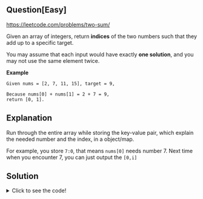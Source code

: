 ## Question[Easy]
https://leetcode.com/problems/two-sum/

Given an array of integers, return **indices** of the two numbers such that they add up to a specific target.

You may assume that each input would have exactly **one solution**, and you may not use the same element twice.

**Example**
```
Given nums = [2, 7, 11, 15], target = 9,

Because nums[0] + nums[1] = 2 + 7 = 9,
return [0, 1].
```

## Explanation

Run through the entire array while storing the key-value pair, which explain the needed number and the index, in a object/map. 

For example, you store `7:0`, that means `nums[0]` needs number 7. Next time when you encounter 7, you can just output the `[0,i]`

## Solution
<details>
  <summary>Click to see the code!</summary>
  
```javascript
/**
 * @param {number[]} nums
 * @param {number} target
 * @return {number[]}
 */
var twoSum = function(nums, target) {
    let res = {
        // 7: 0
    };
    
    for (let i=0; i<nums.length; i++) {
        let tmp = target - nums[i];
        if (nums[i] in res) {
            return [res[nums[i]] , i];
        }
        res[tmp] = i;
    }
    
    return null;
};
```
</details>